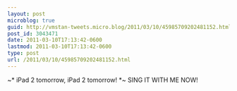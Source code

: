 ```yaml
---
layout: post
microblog: true
guid: http://vmstan-tweets.micro.blog/2011/03/10/45985709202481152.html
post_id: 3043471
date: 2011-03-10T17:13:42-0600
lastmod: 2011-03-10T17:13:42-0600
type: post
url: /2011/03/10/45985709202481152.html
---
```

~* iPad 2 tomorrow, iPad 2 tomorrow! *~ SING IT WITH ME NOW!
